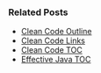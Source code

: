 ### Related Posts

* [Clean Code Outline](https://petozoltan.github.io/2016/08/19/clean-code-outline.html)
* [Clean Code Links](https://petozoltan.github.io/2016/08/20/clean-code-links.html)
* [Clean Code TOC](https://petozoltan.github.io/2016/08/19/clean-code-toc.html)
* [Effective Java TOC](https://petozoltan.github.io/2016/08/19/effective-java-toc.html)
